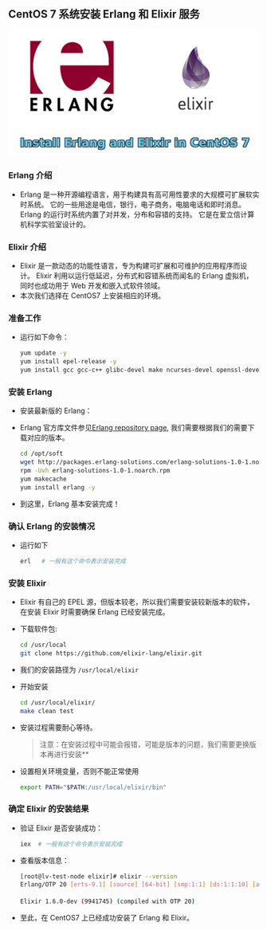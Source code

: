 ## CentOS 7 系统安装 Erlang 和 Elixir 服务

![Erlang&Elixir](../images/Erlang-and-Elixir.png "Erlang&Elixir")

### Erlang 介绍
- Erlang 是一种开源编程语言，用于构建具有高可用性要求的大规模可扩展软实时系统。 它的一些用途是电信，银行，电子商务，电脑电话和即时消息。 Erlang 的运行时系统内置了对并发，分布和容错的支持。 它是在爱立信计算机科学实验室设计的。

### Elixir 介绍
- Elixir 是一款动态的功能性语言，专为构建可扩展和可维护的应用程序而设计。 Elixir 利用以运行低延迟，分布式和容错系统而闻名的 Erlang 虚拟机，同时也成功用于 Web 开发和嵌入式软件领域。
- 本次我们选择在 CentOS7 上安装相应的环境。

### 准备工作
- 运行如下命令：
  
  ```bash
  yum update -y
  yum install epel-release -y
  yum install gcc gcc-c++ glibc-devel make ncurses-devel openssl-devel autoconf git wget wxBase.x86_64
  ```

### 安装 Erlang
- 安装最新版的 Erlang：
- Erlang 官方库文件参见[Erlang repository page](https://packages.erlang-solutions.com/erlang/), 我们需要根据我们的需要下载对应的版本。
  
  ```bash
  cd /opt/soft
  wget http://packages.erlang-solutions.com/erlang-solutions-1.0-1.noarch.rpm
  rpm -Uvh erlang-solutions-1.0-1.noarch.rpm
  yum makecache
  yum install erlang -y
  ```
- 到这里，Erlang 基本安装完成！

### 确认 Erlang 的安装情况
- 运行如下
  
  ```bash
  erl   # 一般有这个命令表示安装完成
  ```
### 安装 Elixir
- Elixir 有自己的 EPEL 源，但版本较老，所以我们需要安装较新版本的软件，在安装 Elixir 时需要确保 Erlang 已经安装完成。
- 下载软件包:
  
  ```bash
  cd /usr/local
  git clone https://github.com/elixir-lang/elixir.git
  ```
- 我们的安装路径为 `/usr/local/elixir`

- 开始安装
  
  ```bash
  cd /usr/local/elixir/
  make clean test
  ```
- 安装过程需要耐心等待。
  
  > 注意：在安装过程中可能会报错，可能是版本的问题，我们需要更换版本再进行安装**

- 设置相关环境变量，否则不能正常使用
  
  ```bash
  export PATH="$PATH:/usr/local/elixir/bin"
  ```
### 确定 Elixir 的安装结果
- 验证 Elixir 是否安装成功：

  ```bash
  iex  # 一般有这个命令表示安装完成
  ```
- 查看版本信息：
  
  ```bash
  [root@lv-test-node elixir]# elixir --version
  Erlang/OTP 20 [erts-9.1] [source] [64-bit] [smp:1:1] [ds:1:1:10] [async-threads:10] [hipe] [kernel-poll:false]
  
  Elixir 1.6.0-dev (9941745) (compiled with OTP 20)
  ```
- 至此，在 CentOS7 上已经成功安装了 Erlang 和 Elixir。

